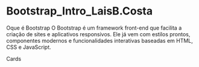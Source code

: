 # Bootstrap_Intro_LaisB.Costa

Oque é Bootstrap
O Bootstrap é um framework front-end que facilita a criação de sites e aplicativos responsivos. Ele já vem com estilos prontos, componentes modernos e funcionalidades interativas baseadas em HTML, CSS e JavaScript.

Cards
 
